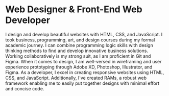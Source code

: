 # Web Designer & Front-End Web Developer

I design and develop beautiful websites with HTML, CSS, and JavaScript. I took business, programming, art, and design courses during my formal academic journey. I can combine programming logic skills with design thinking methods to find and develop innovative business solutions. Working collaboratively is my strong suit, as I am proficient in Git and Figma. When it comes to design, I am well-versed in wireframing and user experience prototyping through Adobe XD, Photoshop, Illustrator, and Figma. As a developer, I excel in creating responsive websites using HTML, CSS, and JavaScript. Additionally, I've created RAMs, a robust web framework enabling me to easily put together designs with minimal effort and concise code.

